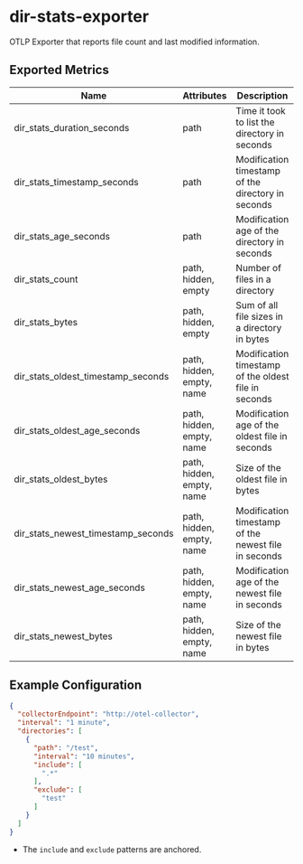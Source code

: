 # dir-stats-exporter

OTLP Exporter that reports file count and last modified information.

## Exported Metrics

| Name                               | Attributes                | Description                                          |
|------------------------------------|---------------------------|------------------------------------------------------|
| dir_stats_duration_seconds         | path                      | Time it took to list the directory in seconds        |
| dir_stats_timestamp_seconds        | path                      | Modification timestamp of the directory in seconds   |
| dir_stats_age_seconds              | path                      | Modification age of the directory in seconds         |
| dir_stats_count                    | path, hidden, empty       | Number of files in a directory                       |
| dir_stats_bytes                    | path, hidden, empty       | Sum of all file sizes in a directory in bytes        |
| dir_stats_oldest_timestamp_seconds | path, hidden, empty, name | Modification timestamp of the oldest file in seconds |
| dir_stats_oldest_age_seconds       | path, hidden, empty, name | Modification age of the oldest file in seconds       |
| dir_stats_oldest_bytes             | path, hidden, empty, name | Size of the oldest file in bytes                     |
| dir_stats_newest_timestamp_seconds | path, hidden, empty, name | Modification timestamp of the newest file in seconds |
| dir_stats_newest_age_seconds       | path, hidden, empty, name | Modification age of the newest file in seconds       |
| dir_stats_newest_bytes             | path, hidden, empty, name | Size of the newest file in bytes                     |

## Example Configuration

```json
{
  "collectorEndpoint": "http://otel-collector",
  "interval": "1 minute",
  "directories": [
    {
      "path": "/test",
      "interval": "10 minutes",
      "include": [
        ".*"
      ],
      "exclude": [
        "test"
      ]
    }
  ]
}
```

- The `include` and `exclude` patterns are anchored.
